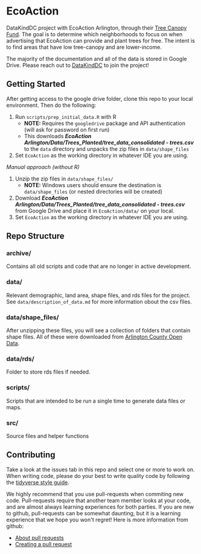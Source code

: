 # EcoAction
DataKindDC project with EcoAction Arlington, through their
[Tree Canopy Fund](https://www.ecoactionarlington.org/community-programs/trees/). The goal is to determine which
neighborhoods to focus on when advertising that EcoAction can provide and plant
trees for free. The intent is to find areas that have low tree-canopy and are
lower-income.

The majority of the documentation and all of the data is stored in Google Drive.
Please reach out to [DataKindDC](https://www.datakind.org/chapters/datakind-dc)
to join the project! 


## Getting Started
After getting access to the google drive folder, clone this repo to your local environment. Then do the following:

1. Run `scripts/prep_initial_data.R` with R
    - **NOTE:** Requires the `googledrive` package and API authentication (will ask for password on first run)
    - This downloads ***EcoAction Arlington/Data/Trees_Planted/tree_data_consolidated - trees.csv*** to the `data` directory and unpacks the zip files in `data/shape_files`
1. Set `EcoAction` as the working directory in whatever IDE you are using.

_Manual approach (without R)_
1. Unzip the zip files in `data/shape_files/`
    - **NOTE:** Windows users should ensure the destination is `data/shape_files` (or nested directories will be created)
1. Download ***EcoAction Arlington/Data/Trees_Planted/tree_data_consolidated - trees.csv***
from Google Drive and place it in `EcoAction/data/` on your local.
1. Set `EcoAction` as the working directory in whatever IDE you are using.


## Repo Structure
### archive/
Contains all old scripts and code that are no longer in active development.

### data/
Relevant demographic, land area, shape files, and rds files for the project. See
`data/description_of_data.md` for more information obout the csv files.

### data/shape_files/
After unzipping these files, you will see a collection of folders that contain shape files. All of these were downloaded from [Arlington County Open Data](https://gisdata-arlgis.opendata.arcgis.com/search).

### data/rds/
Folder to store rds files if needed.

### scripts/
Scripts that are intended to be run a single time to generate data files or maps.

### src/
Source files and helper functions

## Contributing
Take a look at the issues tab in this repo and select one or more to work on. 
When writing code, please do your best to write quality code by following
the [tidyverse style guide](https://style.tidyverse.org/).

We highly recommend that you use pull-requests when commiting new code. 
Pull-requests require that another team member looks at your code, and are almost always
learning experiences for both parties. If you are new to github, pull-requests can 
be somewhat daunting, but it is a learning experience that we hope you won't regret!
Here is more information from github:

* [About pull requests](https://docs.github.com/en/github/collaborating-with-issues-and-pull-requests/about-pull-requests)
* [Creating a pull request](https://docs.github.com/en/github/collaborating-with-issues-and-pull-requests/creating-a-pull-request)





